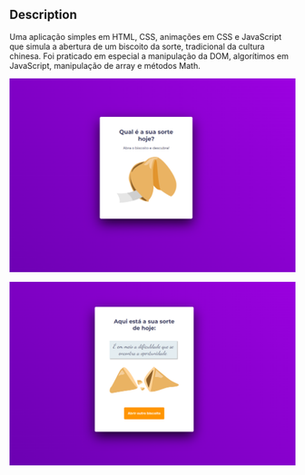 ## Description
Uma aplicação simples em HTML, CSS, animações em CSS e JavaScript que simula a abertura de um biscoito da sorte, tradicional da cultura chinesa. Foi praticado em especial a manipulação da DOM, algorítimos em JavaScript, manipulação de array e métodos Math.

<p align="center">
  <img src="./assets/Cookie_ScreenOne.PNG">
</p>
<p align="center">
  <img src="./assets/Cookie_ScreenTwo.PNG">
</p>